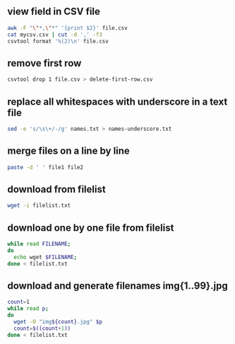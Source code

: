 ## view field in CSV file
```bash
awk -F "\"*,\"*" '{print $2}' file.csv
cat mycsv.csv | cut -d ',' -f3
csvtool format '%(2)\n' file.csv 
```

## remove first row
```bash
csvtool drop 1 file.csv > delete-first-row.csv 
```
		

## replace all whitespaces with underscore in a text file
```bash
sed -e 's/\s\+/-/g' names.txt > names-underscore.txt
```

## merge files on a line by line
```bash
paste -d ' ' file1 file2
```


## download from filelist
```bash
wget -i filelist.txt
```

## download one by one file from filelist
```bash
while read FILENAME;
do
  echo wget $FILENAME;
done < filelist.txt
```

## download and generate filenames img{1..99}.jpg
```bash
count=1
while read p; 
do
  wget -O "img${count}.jpg" $p
  count=$((count+1))
done < filelist.txt
```
